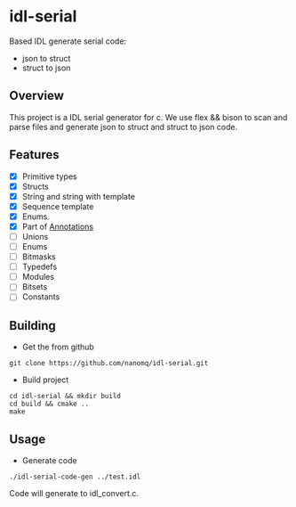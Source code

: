 # idl-serial
Based IDL generate serial code:
- json to struct
- struct to json
## Overview
This project is a IDL serial generator for c. We use flex && bison to scan and parse files and generate json to struct and struct to json code. 
## Features
- [x] Primitive types
- [x] Structs
- [x] String and string with template
- [x] Sequence template 
- [x] Enums.
- [x] Part of [Annotations](https://cyclonedds.io/content/guides/supported-idl.html)
- [ ] Unions
- [ ] Enums
- [ ] Bitmasks
- [ ] Typedefs
- [ ] Modules
- [ ] Bitsets
- [ ] Constants

## Building
- Get the from github
```shell
git clone https://github.com/nanomq/idl-serial.git
```
- Build project
```shell
cd idl-serial && mkdir build
cd build && cmake ..
make
```

## Usage
- Generate code 
```shell
./idl-serial-code-gen ../test.idl
```
Code will generate to idl_convert.c.


